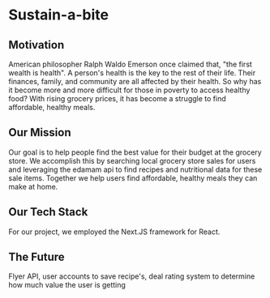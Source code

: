 <h1>Sustain-a-bite</h1>

<h2>Motivation</h1>
American philosopher Ralph Waldo Emerson once claimed that, "the first wealth is health". A person's health is the key to the rest of their life. Their finances, family, and community are all affected by their health. So why has it become more and more difficult for those in poverty to access healthy food? With rising grocery prices, it has become a struggle to find affordable, healthy meals.

<h2>Our Mission</h2>
Our goal is to help people find the best value for their budget at the grocery store. We accomplish this by searching local grocery store sales for users and leveraging the edamam api to find recipes and nutritional data for these sale items. Together we help users find affordable, healthy meals they can make at home.

<h2>Our Tech Stack</h2>
For our project, we employed the Next.JS framework for React.

<h2>The Future</h2>
Flyer API, user accounts to save recipe's, deal rating system to determine how much value the user is getting
